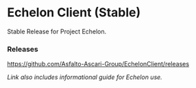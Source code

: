 # Echelon Client (Stable)
Stable Release for Project Echelon.

### Releases
https://github.com/Asfalto-Ascari-Group/EchelonClient/releases

*Link also includes informational guide for Echelon use.*
